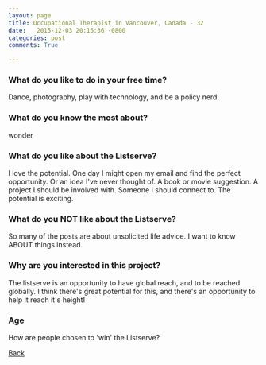 ```yaml
---
layout: page
title: Occupational Therapist in Vancouver, Canada - 32
date:   2015-12-03 20:16:36 -0800
categories: post
comments: True

---
```


### What do you like to do in your free time?
<p>Dance, photography, play with technology, and be a policy nerd. </p>

### What do you know the most about?
<p>wonder</p>

### What do you like about the Listserve?
<p>I love the potential. One day I might open my email and find the perfect opportunity. Or an idea I've never thought of. A book or movie suggestion. A project I should be involved with. Someone I should connect to. The potential is exciting. </p>

### What do you NOT like about the Listserve?
<p>So many of the posts are about unsolicited life advice. I want to know ABOUT things instead.</p>

### Why are you interested in this project?
<p>The listserve is an opportunity to have global reach, and to be reached globally. I think there's great potential for this, and there's an opportunity to help it reach it's height!</p>

### Age
<p>How are people chosen to 'win' the Listserve?</p>

[Back][1]

[1]: /home/responders/all